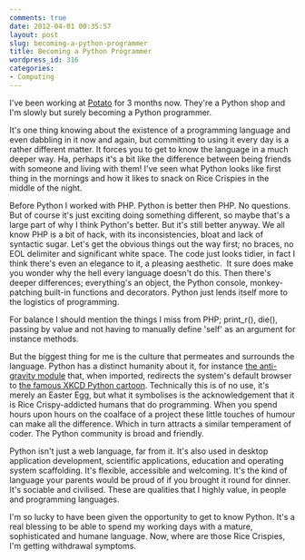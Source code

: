 ```yaml
---
comments: true
date: 2012-04-01 00:35:57
layout: post
slug: becoming-a-python-programmer
title: Becoming a Python Programmer
wordpress_id: 316
categories:
- Computing
---
```


I've been working at [Potato](http://p.ota.to) for 3 months now. They're a Python shop and I'm slowly but surely becoming a Python programmer.

It's one thing knowing about the existence of a programming language and even dabbling in it now and again, but committing to using it every day is a rather different matter. It forces you to get to know the language in a much deeper way. Ha, perhaps it's a bit like the difference between being friends with someone and living with them! I've seen what Python looks like first thing in the mornings and how it likes to snack on Rice Crispies in the middle of the night.

Before Python I worked with PHP. Python is better then PHP. No questions. But of course it's just exciting doing something different, so maybe that's a large part of why I think Python's better. But it's still better anyway. We all know PHP is a bit of hack, with its inconsistencies, bloat and lack of syntactic sugar. Let's get the obvious things out the way first; no braces, no EOL delimiter and significant white space. The code just looks tidier, in fact I think there's even an elegance to it, a pleasing aesthetic.  It sure does make you wonder why the hell every language doesn't do this. Then there's deeper differences; everything's an object, the Python console, monkey-patching built-in functions and decorators. Python just lends itself more to the logistics of programming.

For balance I should mention the things I miss from PHP; print_r(), die(), passing by value and not having to manually define 'self' as an argument for instance methods.

But the biggest thing for me is the culture that permeates and surrounds the language. Python has a distinct humanity about it, for instance [the anti-gravity module](http://python-history.blogspot.co.uk/2010/06/import-antigravity.html) that, when imported, redirects the system's default browser to [the famous XKCD Python cartoon](http://xkcd.com/353/). Technically this is of no use, it's merely an Easter Egg, but what it symbolises is the acknowledgement that it is Rice Crispy-addicted humans that do programming. When you spend hours upon hours on the coalface of a project these little touches of humour can make all the difference. Which in turn attracts a similar temperament of coder. The Python community is broad and friendly.

Python isn't just a web language, far from it. It's also used in desktop application development, scientific applications, education and operating system scaffolding. It's flexible, accessible and welcoming. It's the kind of language your parents would be proud of if you brought it round for dinner. It's sociable and civilised. These are qualities that I highly value, in people and programming languages.

I'm so lucky to have been given the opportunity to get to know Python. It's a real blessing to be able to spend my working days with a mature, sophisticated and humane language. Now, where are those Rice Crispies, I'm getting withdrawal symptoms.
